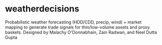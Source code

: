 # weatherdecisions
Probabilistic weather forecasting (HDD/CDD, precip, wind) + market mapping to generate trade signals for thin/low-volume assets and proxy baskets. Designed by Malachy O'Donnabhain, Zain Radwan, and Neel Dutta Gupta

